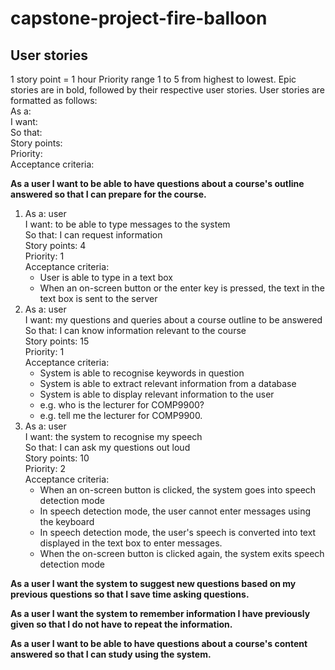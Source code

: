 # capstone-project-fire-balloon

## User stories
1 story point = 1 hour
Priority range 1 to 5 from highest to lowest.
Epic stories are in bold, followed by their respective user stories.
User stories are formatted as follows: <br>
   As a: <br>
   I want: <br>
   So that: <br>
   Story points: <br>
   Priority: <br>
   Acceptance criteria: <br>

**As a user I want to be able to have questions about a course's outline answered so that I can prepare for the course.**
1. As a: user<br>
   I want: to be able to type messages to the system<br>
   So that: I can request information<br>
   Story points: 4<br>
   Priority: 1<br>
   Acceptance criteria: <br>
   - User is able to type in a text box
   - When an on-screen button or the enter key is pressed, the text in the text box is sent to the server
2. As a: user<br>
   I want: my questions and queries about a course outline to be answered<br>
   So that: I can know information relevant to the course<br>
   Story points: 15<br>
   Priority: 1<br>
   Acceptance criteria: <br>
   - System is able to recognise keywords in question
   - System is able to extract relevant information from a database
   - System is able to display relevant information to the user
   - e.g. who is the lecturer for COMP9900?
   - e.g. tell me the lecturer for COMP9900.
3. As a: user<br>
   I want: the system to recognise my speech<br>
   So that: I can ask my questions out loud<br>
   Story points: 10<br>
   Priority: 2<br>
   Acceptance criteria: <br>
   - When an on-screen button is clicked, the system goes into speech detection mode
   - In speech detection mode, the user cannot enter messages using the keyboard
   - In speech detection mode, the user's speech is converted into text displayed in the text box to enter messages.
   - When the on-screen button is clicked again, the system exits speech detection mode

**As a user I want the system to suggest new questions based on my previous questions so that I save time asking questions.**

**As a user I want the system to remember information I have previously given so that I do not have to repeat the information.**

**As a user I want to be able to have questions about a course's content answered so that I can study using the system.**